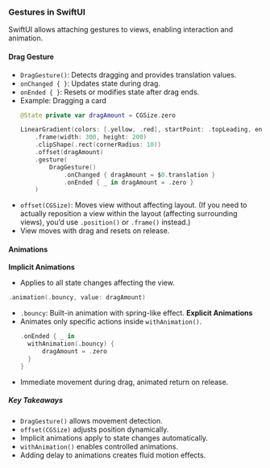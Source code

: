 ### Gestures in SwiftUI
SwiftUI allows attaching gestures to views, enabling interaction and animation.
#### Drag Gesture
- `DragGesture()`: Detects dragging and provides translation values.
- `onChanged { }`: Updates state during drag.
- `onEnded { }`: Resets or modifies state after drag ends.
- Example: Dragging a card
  ```Swift
  @State private var dragAmount = CGSize.zero

  LinearGradient(colors: [.yellow, .red], startPoint: .topLeading, endPoint: .bottomTrailing)
      .frame(width: 300, height: 200)
      .clipShape(.rect(cornerRadius: 10))
      .offset(dragAmount)
      .gesture(
          DragGesture()
              .onChanged { dragAmount = $0.translation }
              .onEnded { _ in dragAmount = .zero }
      )
  ```
- `offset(CGSize)`: Moves view without affecting layout. (If you need to actually reposition a view within the layout (affecting surrounding views), you’d use `.position()` or `.frame()` instead.)
- View moves with drag and resets on release.
#### Animations
**Implicit Animations**
- Applies to all state changes affecting the view.
```Swift
.animation(.bouncy, value: dragAmount)
```
- `.bouncy`: Built-in animation with spring-like effect.
**Explicit Animations**
- Animates only specific actions inside `withAnimation()`.
  ```Swift
  .onEnded { _ in
    withAnimation(.bouncy) {
        dragAmount = .zero
    }
  }
  ```
- Immediate movement during drag, animated return on release.

##### Key Takeaways
- `DragGesture()` allows movement detection.
- `offset(CGSize)` adjusts position dynamically.
- Implicit animations apply to state changes automatically.
- `withAnimation()` enables controlled animations.
- Adding delay to animations creates fluid motion effects.
